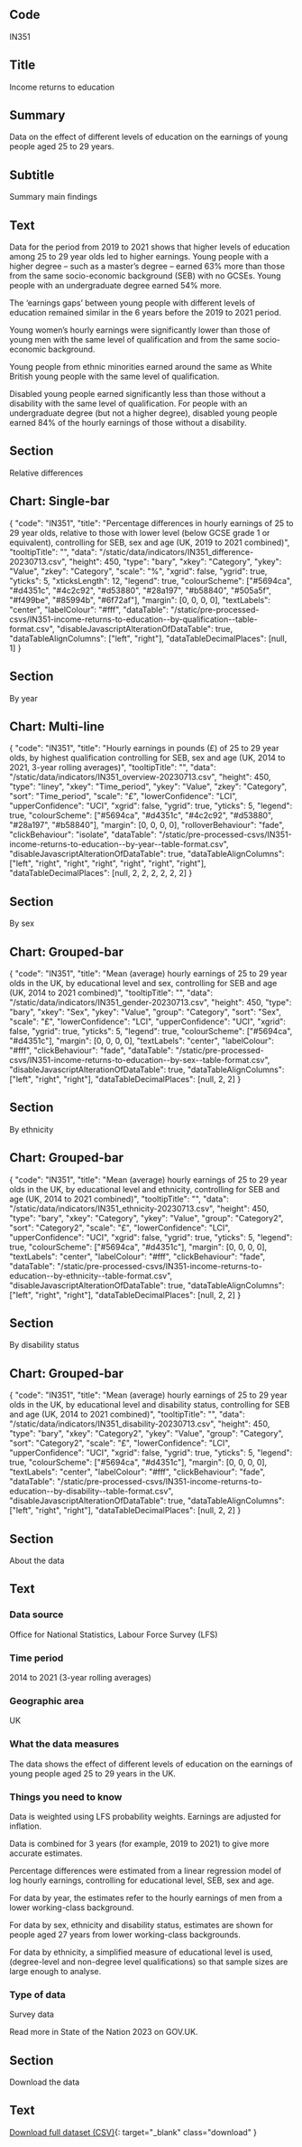 ## Code
IN351

## Title
Income returns to education

## Summary
Data on the effect of different levels of education on the earnings of young people aged 25 to 29 years.

## Subtitle
Summary main findings

## Text
Data for the period from 2019 to 2021 shows that higher levels of education among 25 to 29 year olds led to higher earnings.
Young people with a higher degree – such as a master’s degree – earned 63% more than those from the same socio-economic
background (SEB) with no GCSEs. Young people with an undergraduate degree earned 54% more.

The ‘earnings gaps’ between young people with different levels of education remained similar in the 6 years before
the 2019 to 2021 period. 

Young women’s hourly earnings were significantly lower than those of young men with the same level of qualification
and from the same socio-economic background.

Young people from ethnic minorities earned around the same as White British young people with the same level of qualification.

Disabled young people earned significantly less than those without a disability with the same level of qualification.
For people with an undergraduate degree (but not a higher degree), disabled young people earned 84% of the hourly
earnings of those without a disability.

## Section
Relative differences

## Chart: Single-bar
{
    "code": "IN351",
    "title": "Percentage differences in hourly earnings of 25 to 29 year olds, relative to those with lower level (below GCSE grade 1 or equivalent), controlling for SEB, sex and age (UK, 2019 to 2021 combined)",
    "tooltipTitle": "",
    "data": "/static/data/indicators/IN351_difference-20230713.csv",
    "height": 450,
    "type": "bary",
    "xkey": "Category",
    "ykey": "Value",
    "zkey": "Category",
    "scale": "%",
    "xgrid": false,
    "ygrid": true,
    "yticks": 5,
    "xticksLength": 12,
    "legend": true,
    "colourScheme": ["#5694ca", "#d4351c", "#4c2c92", "#d53880", "#28a197", "#b58840", "#505a5f", "#f499be", "#85994b", "#6f72af"],
    "margin": [0, 0, 0, 0],
    "textLabels": "center",
    "labelColour": "#fff",
    "dataTable": "/static/pre-processed-csvs/IN351-income-returns-to-education--by-qualification--table-format.csv",
    "disableJavascriptAlterationOfDataTable": true,
    "dataTableAlignColumns": ["left", "right"],
    "dataTableDecimalPlaces": [null, 1]
}

## Section
By year

## Chart: Multi-line
{
    "code": "IN351",
    "title": "Hourly earnings in pounds (£) of 25 to 29 year olds, by highest qualification controlling for SEB, sex and age (UK, 2014 to 2021, 3-year rolling averages)",
    "tooltipTitle": "",
    "data": "/static/data/indicators/IN351_overview-20230713.csv",
    "height": 450,
    "type": "liney",
    "xkey": "Time_period",
    "ykey": "Value",
    "zkey": "Category",
    "sort": "Time_period",
    "scale": "£",
    "lowerConfidence": "LCI",
    "upperConfidence": "UCI",
    "xgrid": false,
    "ygrid": true,
    "yticks": 5,
    "legend": true,
    "colourScheme": ["#5694ca", "#d4351c", "#4c2c92", "#d53880", "#28a197", "#b58840"],
    "margin": [0, 0, 0, 0],
    "rolloverBehaviour": "fade",
    "clickBehaviour": "isolate",
    "dataTable": "/static/pre-processed-csvs/IN351-income-returns-to-education--by-year--table-format.csv",
    "disableJavascriptAlterationOfDataTable": true,
    "dataTableAlignColumns": ["left", "right", "right", "right", "right", "right", "right"],
    "dataTableDecimalPlaces": [null, 2, 2, 2, 2, 2, 2]
}

## Section
By sex

## Chart: Grouped-bar
{
    "code": "IN351",
    "title": "Mean (average) hourly earnings of 25 to 29 year olds in the UK, by educational level and sex, controlling for SEB and age (UK, 2014 to 2021 combined)",
    "tooltipTitle": "",
    "data": "/static/data/indicators/IN351_gender-20230713.csv",
    "height": 450,
    "type": "bary",
    "xkey": "Sex",
    "ykey": "Value",
    "group": "Category",
    "sort": "Sex",
    "scale": "£",
    "lowerConfidence": "LCI",
    "upperConfidence": "UCI",
    "xgrid": false,
    "ygrid": true,
    "yticks": 5,
    "legend": true,
    "colourScheme": ["#5694ca", "#d4351c"],
    "margin": [0, 0, 0, 0],
    "textLabels": "center",
    "labelColour": "#fff",
    "clickBehaviour": "fade",
    "dataTable": "/static/pre-processed-csvs/IN351-income-returns-to-education--by-sex--table-format.csv",
    "disableJavascriptAlterationOfDataTable": true,
    "dataTableAlignColumns": ["left", "right", "right"],
    "dataTableDecimalPlaces": [null, 2, 2]
}

## Section
By ethnicity

## Chart: Grouped-bar
{
    "code": "IN351",
    "title": "Mean (average) hourly earnings of 25 to 29 year olds in the UK, by educational level and ethnicity, controlling for SEB and age (UK, 2014 to 2021 combined)",
    "tooltipTitle": "",
    "data": "/static/data/indicators/IN351_ethnicity-20230713.csv",
    "height": 450,
    "type": "bary",
    "xkey": "Category",
    "ykey": "Value",
    "group": "Category2",
    "sort": "Category2",
    "scale": "£",
    "lowerConfidence": "LCI",
    "upperConfidence": "UCI",
    "xgrid": false,
    "ygrid": true,
    "yticks": 5,
    "legend": true,
    "colourScheme": ["#5694ca", "#d4351c"],
    "margin": [0, 0, 0, 0],
    "textLabels": "center",
    "labelColour": "#fff",
    "clickBehaviour": "fade",
    "dataTable": "/static/pre-processed-csvs/IN351-income-returns-to-education--by-ethnicity--table-format.csv",
    "disableJavascriptAlterationOfDataTable": true,
    "dataTableAlignColumns": ["left", "right", "right"],
    "dataTableDecimalPlaces": [null, 2, 2]
}

## Section
By disability status

## Chart: Grouped-bar
{
    "code": "IN351",
    "title": "Mean (average) hourly earnings of 25 to 29 year olds in the UK, by educational level and disability status, controlling for SEB and age (UK, 2014 to 2021 combined)",
    "tooltipTitle": "",
    "data": "/static/data/indicators/IN351_disability-20230713.csv",
    "height": 450,
    "type": "bary",
    "xkey": "Category2",
    "ykey": "Value",
    "group": "Category",
    "sort": "Category2",
    "scale": "£",
    "lowerConfidence": "LCI",
    "upperConfidence": "UCI",
    "xgrid": false,
    "ygrid": true,
    "yticks": 5,
    "legend": true,
    "colourScheme": ["#5694ca", "#d4351c"],
    "margin": [0, 0, 0, 0],
    "textLabels": "center",
    "labelColour": "#fff",
    "clickBehaviour": "fade",
    "dataTable": "/static/pre-processed-csvs/IN351-income-returns-to-education--by-disability--table-format.csv",
    "disableJavascriptAlterationOfDataTable": true,
    "dataTableAlignColumns": ["left", "right", "right"],
    "dataTableDecimalPlaces": [null, 2, 2]
}

## Section
About the data

## Text
### Data source
Office for National Statistics, Labour Force Survey (LFS)

### Time period
2014 to 2021 (3-year rolling averages)

### Geographic area
UK

### What the data measures
The data shows the effect of different levels of education on the earnings of young people aged 25 to 29 years in the UK.

### Things you need to know
Data is weighted using LFS probability weights. Earnings are adjusted for inflation.

Data is combined for 3 years (for example, 2019 to 2021) to give more accurate estimates.
  
Percentage differences were estimated from a linear regression model of log hourly earnings, controlling for educational
level, SEB, sex and age. 

For data by year, the estimates refer to the hourly earnings of men from a lower working-class background. 

For data by sex, ethnicity and disability status, estimates are shown for people aged 27 years from lower working-class backgrounds. 

For data by ethnicity, a simplified measure of educational level is used, (degree-level and non-degree level qualifications)
so that sample sizes are large enough to analyse.

### Type of data
Survey data

Read more in State of the Nation 2023 on GOV.UK.

## Section
Download the data

## Text
[Download full dataset (CSV)](/static/data/full-datasets/IN351-income-returns-to-education--full-dataset.csv){: target="_blank" class="download" }
